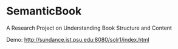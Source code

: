 SemanticBook
============

A Research Project on Understanding Book Structure and Content

Demo: http://sundance.ist.psu.edu:8080/solr1/index.html
